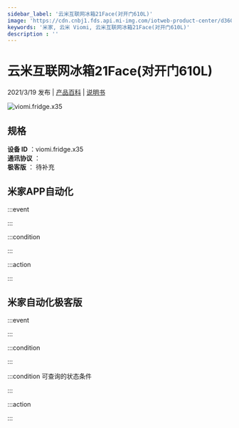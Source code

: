```yaml
---
sidebar_label: '云米互联网冰箱21Face(对开门610L)'
image: 'https://cdn.cnbj1.fds.api.mi-img.com/iotweb-product-center/d360100f344238dc397824806998b49a_168_168.png?GalaxyAccessKeyId=AKVGLQWBOVIRQ3XLEW&Expires=9223372036854775807&Signature=aZrx3kjUyan2NutGjBZXKja+yjw='
keywords: '米家, 云米 Viomi, 云米互联网冰箱21Face(对开门610L)'
description : ''
---
```

# 云米互联网冰箱21Face(对开门610L)

2021/3/19 发布 | [产品百科](https://home.mi.com/webapp/content/baike/product/index.html?model=viomi.fridge.x35/) | [说明书](https://home.mi.com/views/introduction.html?model=viomi.fridge.x35&region=cn)

![viomi.fridge.x35](https://cdn.cnbj1.fds.api.mi-img.com/iotweb-product-center/d360100f344238dc397824806998b49a_168_168.png?GalaxyAccessKeyId=AKVGLQWBOVIRQ3XLEW&Expires=9223372036854775807&Signature=aZrx3kjUyan2NutGjBZXKja+yjw=)

## 规格  
> 
**设备 ID** ：viomi.fridge.x35  
**通讯协议** ：  
**极客版**  ： 待补充 


## 米家APP自动化  

:::event  

:::

:::condition  

:::

:::action   

:::

## 米家自动化极客版  

:::event  

:::

:::condition  

:::

:::condition 可查询的状态条件  

:::

:::action  

:::

        
